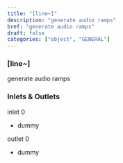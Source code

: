 ```yaml
---
title: "[line~]"
description: "generate audio ramps"
bref: "generate audio ramps"
draft: false
categories: ["object", "GENERAL"]
---
```


### [line~]

generate audio ramps

### Inlets & Outlets

inlet 0

 - dummy

outlet 0

 - dummy
 
